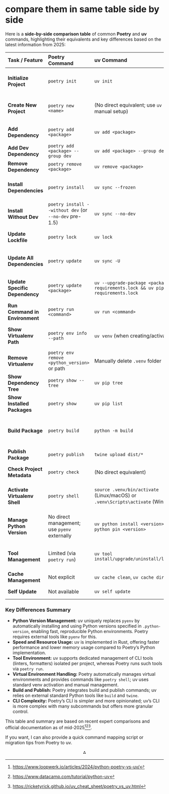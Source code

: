 

# compare them in same table side by side

Here is a **side-by-side comparison table** of common **Poetry** and **uv** commands, highlighting their equivalents and key differences based on the latest information from 2025:


| Task / Feature                 | Poetry Command                                         | uv Command                                                                             | Notes / Differences                                                                                     |
| :----------------------------- | :----------------------------------------------------- | :------------------------------------------------------------------------------------- | :------------------------------------------------------------------------------------------------------ |
| **Initialize Project**         | `poetry init`                                          | `uv init`                                                                              | Both create a basic `pyproject.toml`. Poetry’s is more interactive by default.                          |
| **Create New Project**         | `poetry new <name>`                                    | (No direct equivalent; use `uv init` + manual setup)                                   | Poetry scaffolds project structure; uv focuses on environment/dependency management.                    |
| **Add Dependency**             | `poetry add <package>`                                 | `uv add <package>`                                                                     | Both add dependency to `pyproject.toml` and install it.                                                 |
| **Add Dev Dependency**         | `poetry add <package> --group dev`                     | `uv add <package> --group dev`                                                         | Both add to developer dependency group.                                                                 |
| **Remove Dependency**          | `poetry remove <package>`                              | `uv remove <package>`                                                                  | Both uninstall and remove from project files.                                                           |
| **Install Dependencies**       | `poetry install`                                       | `uv sync --frozen`                                                                     | `uv sync --frozen` installs exactly from lock file; Poetry’s `install` also sets up venv automatically. |
| **Install Without Dev**        | `poetry install --without dev` (or `--no-dev` pre-1.5) | `uv sync --no-dev`                                                                     | Both skip development dependencies.                                                                     |
| **Update Lockfile**            | `poetry lock`                                          | `uv lock`                                                                              | Both regenerate lock files based on `pyproject.toml` without installing.                                |
| **Update All Dependencies**    | `poetry update`                                        | `uv sync -U`                                                                           | Updates lock file and installs latest allowed versions; `-U` important for git dependencies.            |
| **Update Specific Dependency** | `poetry update <package>`                              | `uv --upgrade-package <package> -o requirements.lock && uv pip sync requirements.lock` | More manual with uv; Poetry automates update and install in one command.                                |
| **Run Command in Environment** | `poetry run <command>`                                 | `uv run <command>`                                                                     | Both run commands inside the project’s virtual environment.                                             |
| **Show Virtualenv Path**       | `poetry env info --path`                               | `uv venv` (when creating/activating)                                                   | Poetry manages multiple named envs; uv typically uses `.venv` folder and manual management.             |
| **Remove Virtualenv**          | `poetry env remove <python_version>` or path           | Manually delete `.venv` folder                                                         | uv does not manage named envs; deletion is manual.                                                      |
| **Show Dependency Tree**       | `poetry show --tree`                                   | `uv pip tree`                                                                          | Both show package dependency trees.                                                                     |
| **Show Installed Packages**    | `poetry show`                                          | `uv pip list`                                                                          | Lists installed packages; `uv pip freeze` similar to `pip freeze`.                                      |
| **Build Package**              | `poetry build`                                         | `python -m build`                                                                      | uv does not have a dedicated build command; relies on standard Python build tools.                      |
| **Publish Package**            | `poetry publish`                                       | `twine upload dist/*`                                                                  | uv relies on external tools like `twine` for publishing.                                                |
| **Check Project Metadata**     | `poetry check`                                         | (No direct equivalent)                                                                 | uv lacks built-in metadata validation; external linters needed.                                         |
| **Activate Virtualenv Shell**  | `poetry shell`                                         | `source .venv/bin/activate` (Linux/macOS) or `.venv\Scripts\activate` (Windows)        | uv does not provide a dedicated shell command; uses standard venv activation scripts.                   |
| **Manage Python Version**      | No direct management; use `pyenv` externally           | `uv python install <version>`, `uv python pin <version>`                               | uv replaces pyenv by automatically installing and pinning Python versions via `.python-version` file.   |
| **Tool Management**            | Limited (via `poetry run`)                             | `uv tool install/upgrade/uninstall/list/run`                                           | uv provides explicit tool environment management similar to `pipx`.                                     |
| **Cache Management**           | Not explicit                                           | `uv cache clean`, `uv cache dir`                                                       | uv exposes cache management commands.                                                                   |
| **Self Update**                | Not available                                          | `uv self update`                                                                       | uv can update itself via CLI.                                                                           |

### Key Differences Summary

- **Python Version Management:** uv uniquely replaces `pyenv` by automatically installing and using Python versions specified in `.python-version`, enabling fast, reproducible Python environments. Poetry requires external tools like `pyenv` for this.
- **Speed and Resource Usage:** uv is implemented in Rust, offering faster performance and lower memory usage compared to Poetry’s Python implementation.
- **Tool Environment:** uv supports dedicated management of CLI tools (linters, formatters) isolated per project, whereas Poetry runs such tools via `poetry run`.
- **Virtual Environment Handling:** Poetry automatically manages virtual environments and provides commands like `poetry shell`; uv uses standard venv activation and manual management.
- **Build and Publish:** Poetry integrates build and publish commands; uv relies on external standard Python tools like `build` and `twine`.
- **CLI Complexity:** Poetry’s CLI is simpler and more opinionated; uv’s CLI is more complex with many subcommands but offers more granular control.

This table and summary are based on recent expert comparisons and official documentation as of mid-2025[^1][^2][^5].

If you want, I can also provide a quick command mapping script or migration tips from Poetry to uv.

<div style="text-align: center">⁂</div>

[^1]: https://www.loopwerk.io/articles/2024/python-poetry-vs-uv/

[^2]: https://www.datacamp.com/tutorial/python-uv

[^3]: https://stackoverflow.com/questions/79118841/how-can-i-migrate-from-poetry-to-uv-package-manager

[^4]: https://docs.astral.sh/uv/reference/cli/

[^5]: https://ricketyrick.github.io/uv_cheat_sheet/poetry_vs_uv.html

[^6]: https://github.com/astral-sh/uv/issues/7704

[^7]: https://pydevtools.com/handbook/how-to/how-to-migrate-from-poetry-to-uv/

[^8]: https://www.reddit.com/r/Python/comments/1jd7nhh/uv_starting_to_overtake_poetry_in_package_download/

